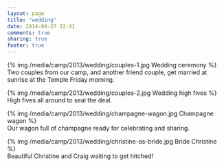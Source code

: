 ```yaml
---
layout: page
title: "wedding"
date: 2014-04-27 22:41
comments: true
sharing: true
footer: true
---
```

{% img /media/camp/2013/wedding/couples-1.jpg Wedding ceremony %}  
Two couples from our camp, and another friend couple, get married at sunrise at the Temple Friday morning.

{% img /media/camp/2013/wedding/couples-2.jpg Wedding high fives %}  
High fives all around to seal the deal.

{% img /media/camp/2013/wedding/champagne-wagon.jpg Champagne wagon %}  
Our wagon full of champagne ready for celebrating and sharing.

{% img /media/camp/2013/wedding/christine-as-bride.jpg Bride Christine %}  
Beautiful Christine and Craig waiting to get hitched!
